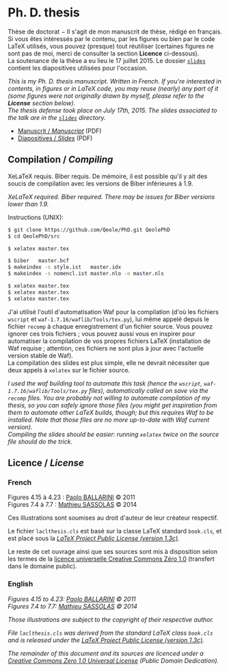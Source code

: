 <!-- vim: set spelllang=en,fr: -->
# Ph. D. thesis

Thèse de doctorat − Il s'agit de mon manuscrit de thèse, rédigé en français.
Si vous êtes intéressés par le contenu, par les figures ou bien par le code LaTeX utilisés, vous pouvez (presque) tout réutiliser (certaines figures ne sont pas de moi, merci de consulter la section **Licence** ci-dessous). \
La soutenance de la thèse a eu lieu le 17 juillet 2015.
Le dossier [`slides`](https://github.com/Qeole/PhD/blob/master/slides/) contient les diapositives utilisées pour l'occasion.

_This is my Ph. D. thesis manuscript. Written in French.
If you're interested in contents, in figures or in LaTeX code, you may reuse (nearly) any part of it (some figures were not originally drawn by myself, please refer to the **License** section below). \
The thesis defense took place on July 17th, 2015.
The slides associated to the talk are in the [`slides`](https://github.com/Qeole/PhD/blob/master/slides/) directory._

- [Manuscrit / _Manuscript_](https://github.com/Qeole/PhD/raw/master/build/src/master.pdf) (PDF)
- [Diapositives / _Slides_](https://github.com/Qeole/PhD/blob/master/slides/slides.pdf) (PDF)

## Compilation / _Compiling_

XeLaTeX requis. Biber requis. De mémoire, il est possible qu'il y ait des soucis de compilation avec les versions de Biber inférieures à 1.9.

_XeLaTeX required. Biber required. There may be issues for Biber versions lower than 1.9._

Instructions (UNIX):
```bash
$ git clone https://github.com/Qeole/PhD.git QeolePhD
$ cd QeolePhD/src

$ xelatex master.tex

$ biber   master.bcf
$ makeindex -s style.ist   master.idx
$ makeindex -s nomencl.ist master.nlo -o master.nls

$ xelatex master.tex
$ xelatex master.tex
$ xelatex master.tex
```

J'ai utilisé l'outil d'automatisation Waf pour la compilation (d'où les fichiers `wscript` et `waf-1.7.16/waflib/Tools/tex.py`), lui même appelé depuis le fichier `recomp` à chaque enregistrement d'un fichier source.
Vous pouvez ignorer ces trois fichiers ; vous pouvez aussi vous en inspirer pour automatiser la compilation de vos propres fichiers LaTeX (installation de Waf requise ; attention, ces fichiers ne sont plus à jour avec l'actuelle version stable de Waf). \
La compilation des slides est plus simple, elle ne devrait nécessiter que deux appels à `xelatex` sur le fichier source.

_I used the waf building tool to automate this task (hence the `wscript`, `waf-1.7.16/waflib/Tools/tex.py` files), automatically called on save via the `recomp` files.
You are probably not willing to automate compilation of my thesis, so you can safely ignore those files (you might get inspiration from them to automate other LaTeX builds, though; but this requires Waf to be installed. Note that those files are no more up-to-date with Waf current version). \
Compiling the slides should be easier: running `xelatex` twice on the source file should do the trick._

## Licence / _License_

### French
Figures 4.15 à 4.23 : [Paolo BALLARINI][2] © 2011 \
Figures 7.4 à 7.7 : [Mathieu SASSOLAS][3] © 2014

Ces illustrations sont soumises au droit d'auteur de leur créateur respectif.

Le fichier `laclthesis.cls` est basé sur la classe LaTeX standard `book.cls`, et est placé sous la _[LaTeX Project Public License (version 1.3c)][1]._

Le reste de cet ouvrage ainsi que ses sources sont mis à disposition selon les termes de la [licence universelle Creative Commons Zéro 1.0](https://creativecommons.org/publicdomain/zero/1.0/deed.fr) (transfert dans le domaine public).

### English
_Figures 4.15 to 4.23: [Paolo BALLARINI][2] © 2011 \
Figures 7.4 to 7.7: [Mathieu SASSOLAS][3] © 2014_

_Those illustrations are subject to the copyright of their respective author._

_File `laclthesis.cls` was derived from the standard LaTeX class `book.cls` and is released under the [LaTeX Project Public License (version 1.3c)][1]._

_The remainder of this document and its sources are licenced under a [Creative Commons Zero 1.0 Universal License](https://creativecommons.org/publicdomain/zero/1.0) (Public Domain Dedication)._

[1]: http://www.latex-project.org/lppl.txt
[2]: https://sites.google.com/site/pballarini
[3]: https://www.lacl.fr/~msassolas
